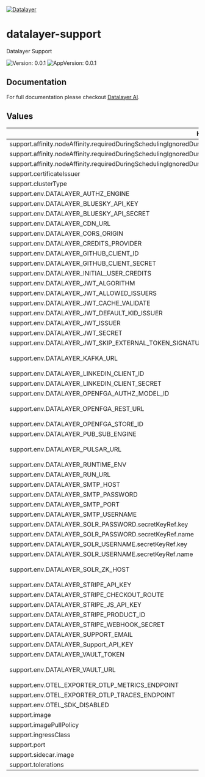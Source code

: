 [![Datalayer](https://assets.datalayer.tech/datalayer-25.svg)](https://datalayer.io)

# datalayer-support

Datalayer Support

![Version: 0.0.1](https://img.shields.io/badge/Version-0.0.1-informational?style=flat-square) ![AppVersion: 0.0.1](https://img.shields.io/badge/AppVersion-0.0.1-informational?style=flat-square)

## Documentation

For full documentation please checkout [Datalayer AI](https://datalayer.ai).

## Values

| Key | Type | Default | Description |
|-----|------|---------|-------------|
| support.affinity.nodeAffinity.requiredDuringSchedulingIgnoredDuringExecution.nodeSelectorTerms[0].matchExpressions[0].key | string | `"role.datalayer.io/api"` |  |
| support.affinity.nodeAffinity.requiredDuringSchedulingIgnoredDuringExecution.nodeSelectorTerms[0].matchExpressions[0].operator | string | `"In"` |  |
| support.affinity.nodeAffinity.requiredDuringSchedulingIgnoredDuringExecution.nodeSelectorTerms[0].matchExpressions[0].values[0] | string | `"true"` |  |
| support.certificateIssuer | string | `"letsencrypt"` |  |
| support.clusterType | string | `"any"` |  |
| support.env.DATALAYER_AUTHZ_ENGINE | string | `"openfga"` |  |
| support.env.DATALAYER_BLUESKY_API_KEY | string | `""` |  |
| support.env.DATALAYER_BLUESKY_API_SECRET | string | `""` |  |
| support.env.DATALAYER_CDN_URL | string | `""` |  |
| support.env.DATALAYER_CORS_ORIGIN | string | `"*"` |  |
| support.env.DATALAYER_CREDITS_PROVIDER | string | `""` |  |
| support.env.DATALAYER_GITHUB_CLIENT_ID | string | `""` |  |
| support.env.DATALAYER_GITHUB_CLIENT_SECRET | string | `""` |  |
| support.env.DATALAYER_INITIAL_USER_CREDITS | string | `"500"` |  |
| support.env.DATALAYER_JWT_ALGORITHM | string | `""` |  |
| support.env.DATALAYER_JWT_ALLOWED_ISSUERS | string | `""` |  |
| support.env.DATALAYER_JWT_CACHE_VALIDATE | string | `"true"` |  |
| support.env.DATALAYER_JWT_DEFAULT_KID_ISSUER | string | `""` |  |
| support.env.DATALAYER_JWT_ISSUER | string | `"https://id.datalayer.run"` |  |
| support.env.DATALAYER_JWT_SECRET | string | `""` |  |
| support.env.DATALAYER_JWT_SKIP_EXTERNAL_TOKEN_SIGNATURE_VERIFICATION | string | `"false"` |  |
| support.env.DATALAYER_KAFKA_URL | string | `"datalayer-kafka-kafka-bootstrap.datalayer-kafka.svc.cluster.local:9092"` |  |
| support.env.DATALAYER_LINKEDIN_CLIENT_ID | string | `""` |  |
| support.env.DATALAYER_LINKEDIN_CLIENT_SECRET | string | `""` |  |
| support.env.DATALAYER_OPENFGA_AUTHZ_MODEL_ID | string | `""` |  |
| support.env.DATALAYER_OPENFGA_REST_URL | string | `"http://datalayer-openfga.datalayer-openfga.svc.cluster.local:8080"` |  |
| support.env.DATALAYER_OPENFGA_STORE_ID | string | `""` |  |
| support.env.DATALAYER_PUB_SUB_ENGINE | string | `"kafka"` |  |
| support.env.DATALAYER_PULSAR_URL | string | `"pulsar://datalayer-pulsar-broker.datalayer-pulsar.svc.cluster.local:6650"` |  |
| support.env.DATALAYER_RUNTIME_ENV | string | `"prod"` |  |
| support.env.DATALAYER_RUN_URL | string | `""` |  |
| support.env.DATALAYER_SMTP_HOST | string | `""` |  |
| support.env.DATALAYER_SMTP_PASSWORD | string | `""` |  |
| support.env.DATALAYER_SMTP_PORT | string | `"0"` |  |
| support.env.DATALAYER_SMTP_USERNAME | string | `""` |  |
| support.env.DATALAYER_SOLR_PASSWORD.secretKeyRef.key | string | `"password"` |  |
| support.env.DATALAYER_SOLR_PASSWORD.secretKeyRef.name | string | `"solr-basic-auth"` |  |
| support.env.DATALAYER_SOLR_USERNAME.secretKeyRef.key | string | `"username"` |  |
| support.env.DATALAYER_SOLR_USERNAME.secretKeyRef.name | string | `"solr-basic-auth"` |  |
| support.env.DATALAYER_SOLR_ZK_HOST | string | `"solr-datalayer-solrcloud-zookeeper-headless.datalayer-solr.svc.cluster.local"` |  |
| support.env.DATALAYER_STRIPE_API_KEY | string | `""` |  |
| support.env.DATALAYER_STRIPE_CHECKOUT_ROUTE | string | `"checkout"` |  |
| support.env.DATALAYER_STRIPE_JS_API_KEY | string | `""` |  |
| support.env.DATALAYER_STRIPE_PRODUCT_ID | string | `""` |  |
| support.env.DATALAYER_STRIPE_WEBHOOK_SECRET | string | `""` |  |
| support.env.DATALAYER_SUPPORT_EMAIL | string | `""` |  |
| support.env.DATALAYER_Support_API_KEY | string | `""` |  |
| support.env.DATALAYER_VAULT_TOKEN | string | `""` |  |
| support.env.DATALAYER_VAULT_URL | string | `"http://datalayer-vault-internal.datalayer-vault.svc.cluster.local:8200"` |  |
| support.env.OTEL_EXPORTER_OTLP_METRICS_ENDPOINT | string | `""` |  |
| support.env.OTEL_EXPORTER_OTLP_TRACES_ENDPOINT | string | `""` |  |
| support.env.OTEL_SDK_DISABLED | string | `"false"` |  |
| support.image | string | `"datalayer/support:0.0.1"` |  |
| support.imagePullPolicy | string | `"Always"` |  |
| support.ingressClass | string | `"datalayer-traefik"` |  |
| support.port | int | `2200` |  |
| support.sidecar.image | string | `"datalayer/whoami:0.0.6"` |  |
| support.tolerations | object | `{}` |  |

